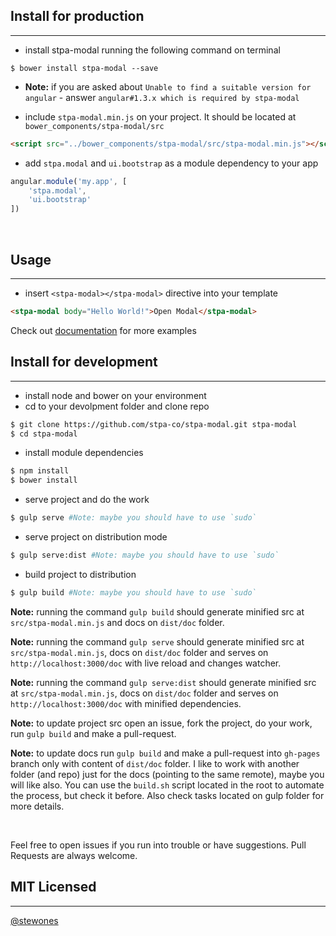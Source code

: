 ## Install for production
-------------------------
- install stpa-modal running the following command on terminal

```shell
$ bower install stpa-modal --save
```

- **Note:** if you are asked about `Unable to find a suitable version for angular` - answer `angular#1.3.x which is required by stpa-modal`


- include `stpa-modal.min.js` on your project. It should be located at `bower_components/stpa-modal/src`

```html
<script src="../bower_components/stpa-modal/src/stpa-modal.min.js"></script>
```

- add `stpa.modal` and `ui.bootstrap` as a module dependency to your app

```js
angular.module('my.app', [
    'stpa.modal',
    'ui.bootstrap'
])
```

<br />

## Usage
--------

- insert `<stpa-modal></stpa-modal>` directive into your template

```html
<stpa-modal body="Hello World!">Open Modal</stpa-modal>
```

Check out [documentation](https://modal.stpa.co) for more examples
<br />

## Install for development
--------------------------
- install node and bower on your environment
- cd to your devolpment folder and clone repo

```sh
$ git clone https://github.com/stpa-co/stpa-modal.git stpa-modal
$ cd stpa-modal
```

- install module dependencies

```sh
$ npm install
$ bower install
```

- serve project and do the work

```sh
$ gulp serve #Note: maybe you should have to use `sudo`
```

- serve project on distribution mode

```sh
$ gulp serve:dist #Note: maybe you should have to use `sudo`
```

- build project to distribution

```sh
$ gulp build #Note: maybe you should have to use `sudo`
```

**Note:** running the command `gulp build` should generate minified src at `src/stpa-modal.min.js` and docs on `dist/doc` folder.

**Note:** running the command `gulp serve` should generate minified src at `src/stpa-modal.min.js`, docs on `dist/doc` folder and serves on `http://localhost:3000/doc` with live reload and changes watcher.

**Note:** running the command `gulp serve:dist` should generate minified src at `src/stpa-modal.min.js`, docs on `dist/doc` folder and serves on `http://localhost:3000/doc` with minified dependencies.

**Note:** to update project src open an issue, fork the project, do your work, run `gulp build` and make a pull-request. 

**Note:** to update docs run `gulp build` and make a pull-request into `gh-pages` branch only with content of `dist/doc` folder. I like to work with another folder (and repo) just for the docs (pointing to the same remote), maybe you will like also. You can use the `build.sh` script located in the root to automate the process, but check it before. Also check tasks located on gulp folder for more details.

<br />

Feel free to open issues if you run into trouble or have suggestions. Pull Requests are always welcome.

## MIT Licensed
---------------
[@stewones](https://twitter.com/stewones)